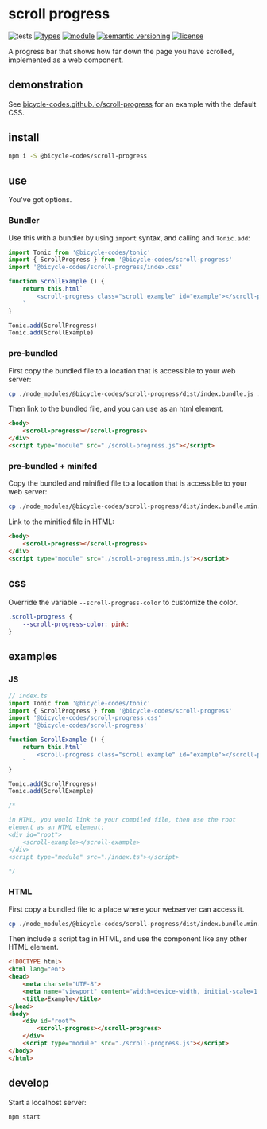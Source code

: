 # scroll progress
![tests](https://github.com/bicycle-codes/scroll-progress/actions/workflows/nodejs.yml/badge.svg)
[![types](https://img.shields.io/npm/types/@bicycle-codes/scroll-progress?style=flat-square)](README.md)
[![module](https://img.shields.io/badge/module-ESM%2FCJS-blue?style=flat-square)](README.md)
[![semantic versioning](https://img.shields.io/badge/semver-2.0.0-blue?logo=semver&style=flat-square)](https://semver.org/)
[![license](https://img.shields.io/badge/license-MIT-brightgreen.svg?style=flat-square)](LICENSE)

A progress bar that shows how far down the page you have scrolled, implemented as a web component.

## demonstration

See [bicycle-codes.github.io/scroll-progress](https://bicycle-codes.github.io/scroll-progress/) for an example with the default CSS.

## install

```sh
npm i -S @bicycle-codes/scroll-progress
```

## use
You've got options.

### Bundler
Use this with a bundler by using `import` syntax, and calling and `Tonic.add`:

```js
import Tonic from '@bicycle-codes/tonic'
import { ScrollProgress } from '@bicycle-codes/scroll-progress'
import '@bicycle-codes/scroll-progress/index.css'

function ScrollExample () {
    return this.html`
        <scroll-progress class="scroll example" id="example"></scroll-progress>
    `
}

Tonic.add(ScrollProgress)
Tonic.add(ScrollExample)
```

### pre-bundled
First copy the bundled file to a location that is accessible to your web server:

```sh
cp ./node_modules/@bicycle-codes/scroll-progress/dist/index.bundle.js ./public/scroll-progress.js
```

Then link to the bundled file, and you can use as an html element.

```html
<body>
    <scroll-progress></scroll-progress>
</div>
<script type="module" src="./scroll-progress.js"></script>
```

### pre-bundled + minifed
Copy the bundled and minified file to a location that is accessible to your web server:

```sh
cp ./node_modules/@bicycle-codes/scroll-progress/dist/index.bundle.min.js ./public/scroll-progress.min.js
```

Link to the minified file in HTML:

```html
<body>
    <scroll-progress></scroll-progress>
</div>
<script type="module" src="./scroll-progress.min.js"></script>
```

## css
Override the variable `--scroll-progress-color` to customize the color.

```css
.scroll-progress {
    --scroll-progress-color: pink;
}
```

## examples

### JS

```js
// index.ts
import Tonic from '@bicycle-codes/tonic'
import { ScrollProgress } from '@bicycle-codes/scroll-progress'
import '@bicycle-codes/scroll-progress.css'
import '@bicycle-codes/scroll-progress'

function ScrollExample () {
    return this.html`
        <scroll-progress class="scroll example" id="example"></scroll-progress>
    `
}

Tonic.add(ScrollProgress)
Tonic.add(ScrollExample)

/*

in HTML, you would link to your compiled file, then use the root
element as an HTML element:
<div id="root">
    <scroll-example></scroll-example>
</div>
<script type="module" src="./index.ts"></script>

*/
```

### HTML
First copy a bundled file to a place where your webserver can access it.

```sh
cp ./node_modules/@bicycle-codes/scroll-progress/dist/index.bundle.min.js ./public/scroll-progress.js
```

Then include a script tag in HTML, and use the component like any other HTML element.

```html
<!DOCTYPE html>
<html lang="en">
<head>
    <meta charset="UTF-8">
    <meta name="viewport" content="width=device-width, initial-scale=1.0">
    <title>Example</title>
</head>
<body>
    <div id="root">
        <scroll-progress></scroll-progress>
    </div>
    <script type="module" src="./scroll-progress.js"></script>
</body>
</html>
```

## develop

Start a localhost server:

```sh
npm start
```
